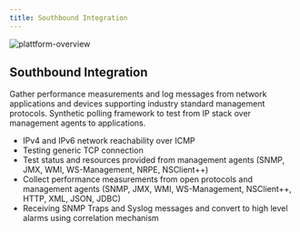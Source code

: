 ```yaml
---
title: Southbound Integration
---
```


![plattform-overview](/images/platform-plugin-overview.png)

## Southbound Integration

Gather performance measurements and log messages from network applications and devices supporting industry standard management protocols.
Synthetic polling framework to test from IP stack over management agents to applications.

* IPv4 and IPv6 network reachability over ICMP
* Testing generic TCP connection
* Test status and resources provided from management agents (SNMP, JMX, WMI, WS-Management, NRPE, NSClient++)
* Collect performance measurements from open protocols and management agents (SNMP, JMX, WMI, WS-Management, NSClient++, HTTP, XML, JSON, JDBC)
* Receiving SNMP Traps and Syslog messages and convert to high level alarms using correlation mechanism
